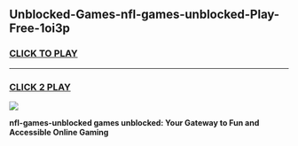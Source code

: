
## Unblocked-Games-nfl-games-unblocked-Play-Free-1oi3p
<h3>
<a href="https://premium76.site?title=nfl-games-unblocked&ref=20A">CLICK TO PLAY</a></h3>
<hr>

<h3>
<a href="https://premium76.site?title=nfl-games-unblocked&ref=20A">CLICK 2 PLAY</a>
  
</h3>

<a href="https://premium76.site?title=nfl-games-unblocked&ref=20A"><img src="https://clearcache.store/games.png"></a>


**nfl-games-unblocked games unblocked: Your Gateway to Fun and Accessible Online Gaming**
